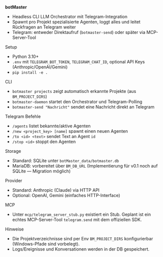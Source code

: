 **botMaster**

- Headless CLI LLM Orchestrator mit Telegram-Integration
- Spawnt pro Projekt spezialisierte Agenten, loggt alles und leitet Rückfragen an Telegram weiter
- Telegram: entweder Direktaufruf (`botmaster-send`) oder später via MCP-Server-Tool

Setup

- Python 3.10+
- `.env` mit `TELEGRAM_BOT_TOKEN`, `TELEGRAM_CHAT_ID`, optional API Keys (Anthropic/OpenAI/Gemini)
- `pip install -e .`

CLI

- `botmaster projects` zeigt automatisch erkannte Projekte (aus `BM_PROJECT_DIRS`)
- `botmaster-daemon` startet den Orchestrator und Telegram-Polling
- `botmaster-send "Nachricht"` sendet eine Nachricht direkt an Telegram

Telegram Befehle

- `/agents` listet bekannte/aktive Agenten
- `/new <project_key> [name]` spawnt einen neuen Agenten
- `/to <id> <text>` sendet Text an Agent `id`
- `/stop <id>` stoppt den Agenten

Storage

- Standard: SQLite unter `botMaster_data/botmaster.db`
- MariaDB: vorbereitet über `BM_DB_URL` (Implementierung für v0.1 noch auf SQLite — Migration möglich)

Provider

- Standard: Anthropic (Claude) via HTTP API
- Optional: OpenAI, Gemini (einfaches HTTP-Interface)

MCP

- Unter `mcp/telegram_server_stub.py` existiert ein Stub. Geplant ist ein echtes MCP-Server-Tool `telegram.send` mit dem offiziellen SDK.

Hinweise

- Die Projektverzeichnisse sind per Env `BM_PROJECT_DIRS` konfigurierbar (Windows-Pfade sind vorbelegt).
- Logs/Ereignisse und Konversationen werden in der DB gespeichert.

